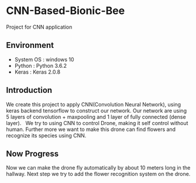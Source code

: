 # CNN-Based-Bionic-Bee

Project for CNN application

## Environment
* System OS : windows 10
* Python : Python 3.6.2
* Keras : Keras 2.0.8

## Introduction
We create this project to apply CNN(Convolution Neural Network), using keras backend tensorflow to construct our network.
Our network are using 5 layers of convolution + maxpooling and 1 layer of fully connected (dense layer).  
We try to using CNN to control Drone, making it self control without human.
Further more we want to make this drone can find flowers and recognize its species using CNN.

## Now Progress
Now we can make the drone fly automatically by about 10 meters long in the hallway.
Next step we try to add the flower recognition system on the drone.
